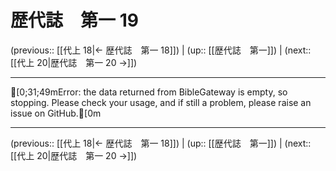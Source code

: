 # 歴代誌　第一 19

(previous:: [[代上 18|← 歴代誌　第一 18]]) | (up:: [[歴代誌　第一]]) | (next:: [[代上 20|歴代誌　第一 20 →]])

***
[0;31;49mError: the data returned from BibleGateway is empty, so stopping. Please check your usage, and if still a problem, please raise an issue on GitHub.[0m

***

(previous:: [[代上 18|← 歴代誌　第一 18]]) | (up:: [[歴代誌　第一]]) | (next:: [[代上 20|歴代誌　第一 20 →]])
